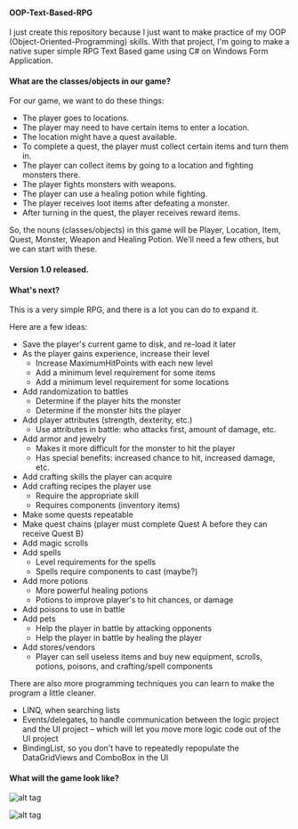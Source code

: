 #### OOP-Text-Based-RPG
I just create this repository because I just want to make practice of my OOP (Object-Oriented-Programming) skills. With that project, I'm going to make a native super simple RPG Text Based game using C# on Windows Form Application.

#### What are the classes/objects in our game? 
For our game, we want to do these things:

- The player goes to locations.
- The player may need to have certain items to enter a location.
- The location might have a quest available.
- To complete a quest, the player must collect certain items and turn them in.
- The player can collect items by going to a location and fighting monsters there.
- The player fights monsters with weapons.
- The player can use a healing potion while fighting.
- The player receives loot items after defeating a monster.
- After turning in the quest, the player receives reward items.

So, the nouns (classes/objects) in this game will be Player, Location, Item, Quest, Monster,
Weapon and Healing Potion. We'll need a few others, but we can start with these.

#### Version 1.0 released.

#### What's next?
This is a very simple RPG, and there is a lot you can do to expand it.

Here are a few ideas:
-	Save the player's current game to disk, and re-load it later
-	As the player gains experience, increase their level
	-	Increase MaximumHitPoints with each new level
	-	Add a minimum level requirement for some items
	-	Add a minimum level requirement for some locations
-	Add randomization to battles
	-	Determine if the player hits the monster
	-	Determine if the monster hits the player
-	Add player attributes (strength, dexterity, etc.)
	-	Use attributes in battle: who attacks first, amount of damage, etc.
-	Add armor and jewelry
	-	Makes it more difficult for the monster to hit the player
	-	Has special benefits: increased chance to hit, increased damage, etc.
-	Add crafting skills the player can acquire
-	Add crafting recipes the player use
	-	Require the appropriate skill
	-	Requires components (inventory items)
-	Make some quests repeatable
-	Make quest chains (player must complete Quest A before they can receive Quest B)
-	Add magic scrolls
-	Add spells
	-	Level requirements for the spells
	-	Spells require components to cast (maybe?)
-	Add more potions
	-	More powerful healing potions
	-	Potions to improve player's to hit chances, or damage
-	Add poisons to use in battle
-	Add pets
	-	Help the player in battle by attacking opponents
	-	Help the player in battle by healing the player
-	Add stores/vendors
	-	Player can sell useless items and buy new equipment, scrolls, potions, poisons,
and crafting/spell components

There are also more programming techniques you can learn to make the program a little
cleaner.
-	LINQ, when searching lists
-	Events/delegates, to handle communication between the logic project and the UI
project – which will let you move more logic code out of the UI project
-	BindingList, so you don't have to repeatedly repopulate the DataGridViews and ComboBox
in the UI

#### What will the game look like?
![alt tag](https://s30.postimg.org/um0v4fkn5/Game_screenshot.png)

![alt tag](https://s15.postimg.org/ggzlsk8vf/Trader.png)
